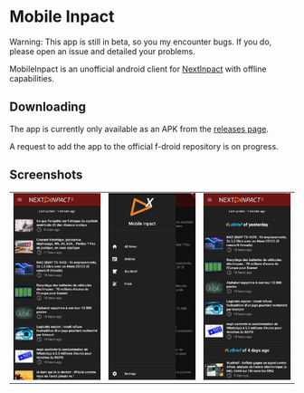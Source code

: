 # Mobile Inpact

Warning: This app is still in beta, so you my encounter bugs. If you do, please open an issue and detailed your problems.

MobileInpact is an unofficial android client for [NextInpact](https://nextinpact.com) with offline capabilities.

## Downloading

The app is currently only available as an APK from the [releases page](https://github.com/bhasherbel/mobileinpact).

A request to add the app to the official f-droid repository is on progress.

## Screenshots

| | | |
|:-------------------------:|:-------------------------:|:-------------------------:|
![Home Page](https://raw.githubusercontent.com/BhasherBEL/MobileInpact/master/metadata/en-US/images/phoneScreenshots/1.png) | ![Menu](https://raw.githubusercontent.com/BhasherBEL/MobileInpact/master/metadata/en-US/images/phoneScreenshots/2.png) | ![Le Brief](https://raw.githubusercontent.com/BhasherBEL/MobileInpact/master/metadata/en-US/images/phoneScreenshots/3.png) |
